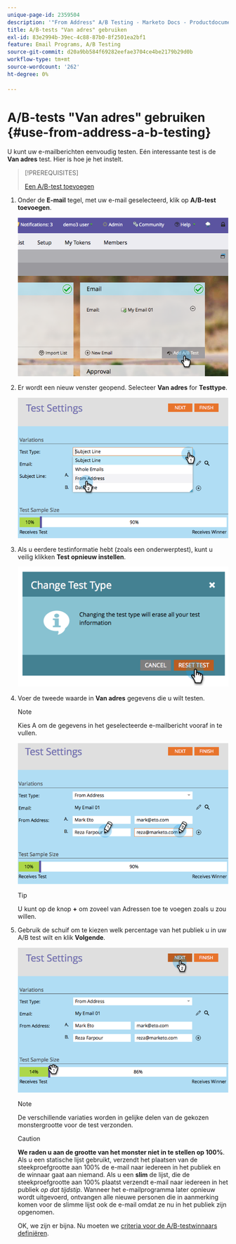 ```yaml
---
unique-page-id: 2359504
description: '"From Address" A/B Testing - Marketo Docs - Productdocumentatie gebruiken'
title: A/B-tests "Van adres" gebruiken
exl-id: 83e2994b-39ec-4c88-87b0-8f2501ea2bf1
feature: Email Programs, A/B Testing
source-git-commit: d20a9bb584f69282eefae3704ce4be2179b29d0b
workflow-type: tm+mt
source-wordcount: '262'
ht-degree: 0%

---
```


# A/B-tests &quot;Van adres&quot; gebruiken {#use-from-address-a-b-testing}

U kunt uw e-mailberichten eenvoudig testen. Eén interessante test is de **Van adres** test. Hier is hoe je het instelt.

>[!PREREQUISITES]
>
>[Een A/B-test toevoegen](/help/marketo/product-docs/email-marketing/email-programs/email-program-actions/email-test-a-b-test/add-an-a-b-test.md)

1. Onder de **E-mail** tegel, met uw e-mail geselecteerd, klik op **A/B-test toevoegen**.

   ![](assets/image2014-9-12-15-3a32-3a8.png)

1. Er wordt een nieuw venster geopend. Selecteer **Van adres** for **Testtype**.

   ![](assets/image2014-9-12-15-3a32-3a22.png)

1. Als u eerdere testinformatie hebt (zoals een onderwerptest), kunt u veilig klikken **Test opnieuw instellen**.

   ![](assets/image2014-9-12-15-3a32-3a28.png)

1. Voer de tweede waarde in **Van adres** gegevens die u wilt testen.

   >[!NOTE]
   >
   >Kies A om de gegevens in het geselecteerde e-mailbericht vooraf in te vullen.

   ![](assets/image2014-9-12-15-3a32-3a34.png)

   >[!TIP]
   >
   >U kunt op de knop **+** om zoveel van Adressen toe te voegen zoals u zou willen.

1. Gebruik de schuif om te kiezen welk percentage van het publiek u in uw A/B test wilt en klik **Volgende**.

   ![](assets/image2014-9-12-15-3a33-3a41.png)

   >[!NOTE]
   >
   >De verschillende variaties worden in gelijke delen van de gekozen monstergrootte voor de test verzonden.

   >[!CAUTION]
   >
   >**We raden u aan de grootte van het monster niet in te stellen op 100%**. Als u een statische lijst gebruikt, verzendt het plaatsen van de steekproefgrootte aan 100% de e-mail naar iedereen in het publiek en de winnaar gaat aan niemand. Als u een **slim** de lijst, die de steekproefgrootte aan 100% plaatst verzendt e-mail naar iedereen in het publiek _op dat tijdstip_. Wanneer het e-mailprogramma later opnieuw wordt uitgevoerd, ontvangen alle nieuwe personen die in aanmerking komen voor de slimme lijst ook de e-mail omdat ze nu in het publiek zijn opgenomen.

   OK, we zijn er bijna. Nu moeten we [criteria voor de A/B-testwinnaars definiëren](/help/marketo/product-docs/email-marketing/email-programs/email-program-actions/email-test-a-b-test/define-the-a-b-test-winner-criteria.md).
